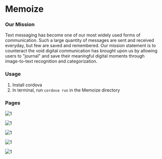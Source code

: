 # Memoize

### Our Mission
Text messaging has become one of our most widely used forms of communication. Such a large quantity of messages are sent and received everyday, but few are saved and remembered. Our mission statement is to counteract the void digital communication has brought upon us by allowing users to "journal" and save their meaningful digital moments through image-to-text recognition and categorization.

### Usage
1. Install cordova
1. In terminal, run `cordova run` in the Memoize directory

### Pages
![1](https://raw.githubusercontent.com/jocelynshen/Memoize/master/www/Assets/l1.png)

![1](https://raw.githubusercontent.com/jocelynshen/Memoize/master/www/Assets/l2.png)

![1](https://raw.githubusercontent.com/jocelynshen/Memoize/master/www/Assets/l3.png)

![1](https://raw.githubusercontent.com/jocelynshen/Memoize/master/www/Assets/l4.png)

![1](https://raw.githubusercontent.com/jocelynshen/Memoize/master/www/Assets/l5.png)
